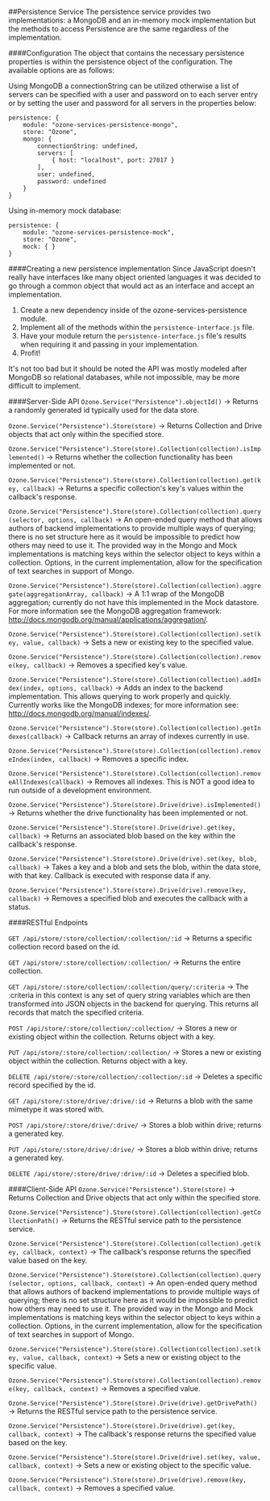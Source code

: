 ##Persistence Service
The persistence service provides two implementations: a MongoDB and an in-memory mock implementation but the methods to access Persistence are the same regardless of the implementation.

####Configuration
The object that contains the necessary persistence properties is within the persistence object of the configuration. The available options are as follows:

Using MongoDB a connectionString can be utilized otherwise a list of servers can be specified with a user and password on to each server entry or by setting the user and password for all servers in the properties below:
```
persistence: {
    module: "ozone-services-persistence-mongo",
    store: "Ozone",
    mongo: {
        connectionString: undefined,
        servers: [
            { host: "localhost", port: 27017 }
        ],
        user: undefined,
        password: undefined
    }
}
```

Using in-memory mock database:
```
persistence: {
    module: "ozone-services-persistence-mock",
    store: "Ozone",
    mock: { }
}
```

####Creating a new persistence implementation
Since JavaScript doesn't really have interfaces like many object oriented languages it was decided to go through a common object that would act as an interface and accept an implementation.

1. Create a new dependency inside of the ozone-services-persistence module.
2. Implement all of the methods within the ```persistence-interface.js``` file.
3. Have your module return the ```persistence-interface.js``` file's results when requiring it and passing in your implementation.
4. Profit!

It's not too bad but it should be noted the API was mostly modeled after MongoDB so relational databases, while not impossible, may be more difficult to implement.

####Server-Side API
```Ozone.Service("Persistence").objectId()``` -> Returns a randomly generated id typically used for the data store.

```Ozone.Service("Persistence").Store(store)``` -> Returns Collection and Drive objects that act only within the specified store.

```Ozone.Service("Persistence").Store(store).Collection(collection).isImplemented()``` -> Returns whether the collection functionality has been implemented or not.

```Ozone.Service("Persistence").Store(store).Collection(collection).get(key, callback)``` -> Returns a specific collection's key's values within the callback's response.

```Ozone.Service("Persistence").Store(store).Collection(collection).query(selector, options, callback)``` -> An open-ended query method that allows authors of backend implementations to provide multiple ways of querying; there is no set structure here as it would be impossible to predict how others may need to use it. The provided way in the Mongo and Mock implementations is matching keys within the selector object to keys within a collection. Options, in the current implementation, allow for the specification of text searches in support of Mongo.

```Ozone.Service("Persistence").Store(store).Collection(collection).aggregate(aggregationArray, callback)``` -> A 1:1 wrap of the MongoDB aggregation; currently do not have this implemented in the Mock datastore. For more information see the MongoDB aggregation framework: http://docs.mongodb.org/manual/applications/aggregation/.

```Ozone.Service("Persistence").Store(store).Collection(collection).set(key, value, callback)``` -> Sets a new or existing key to the specified value.

```Ozone.Service("Persistence").Store(store).Collection(collection).remove(key, callback)``` -> Removes a specified key's value.

```Ozone.Service("Persistence").Store(store).Collection(collection).addIndex(index, options, callback)``` -> Adds an index to the backend implementation. This allows querying to work properly and quickly. Currently works like the MongoDB indexes; for more information see: http://docs.mongodb.org/manual/indexes/.

```Ozone.Service("Persistence").Store(store).Collection(collection).getIndexes(callback)``` -> Callback returns an array of indexes currently in use.

```Ozone.Service("Persistence").Store(store).Collection(collection).removeIndex(index, callback)``` -> Removes a specific index.

```Ozone.Service("Persistence").Store(store).Collection(collection).removeAllIndexes(callback)``` -> Removes all indexes. This is NOT a good idea to run outside of a development environment.

```Ozone.Service("Persistence").Store(store).Drive(drive).isImplemented()``` -> Returns whether the drive functionality has been implemented or not.

```Ozone.Service("Persistence").Store(store).Drive(drive).get(key, callback)``` -> Returns an associated blob based on the key within the callback's response.

```Ozone.Service("Persistence").Store(store).Drive(drive).set(key, blob, callback)``` -> Takes a key and a blob and sets the blob, within the data store, with that key. Callback is executed with response data if any.

```Ozone.Service("Persistence").Store(store).Drive(drive).remove(key, callback)``` -> Removes a specified blob and executes the callback with a status.

####RESTful Endpoints

```GET /api/store/:store/collection/:collection/:id``` -> Returns a specific collection record based on the id.

```GET /api/store/:store/collection/:collection/``` -> Returns the entire collection.

```GET /api/store/:store/collection/:collection/query/:criteria``` -> The :criteria in this context is any set of query string variables which are then transformed into JSON objects in the backend for querying. This returns all records that match the specified criteria.

```POST /api/store/:store/collection/:collection/``` -> Stores a new or existing object within the collection. Returns object with a key.

```PUT /api/store/:store/collection/:collection/``` -> Stores a new or existing object within the collection. Returns object with a key.

```DELETE /api/store/:store/collection/:collection/:id``` -> Deletes a specific record specified by the id.

```GET /api/store/:store/drive/:drive/:id``` -> Returns a blob with the same mimetype it was stored with.

```POST /api/store/:store/drive/:drive/``` -> Stores a blob within drive; returns a generated key.

```PUT /api/store/:store/drive/:drive/``` -> Stores a blob within drive; returns a generated key.

```DELETE /api/store/:store/drive/:drive/:id``` -> Deletes a specified blob.

####Client-Side API
```Ozone.Service("Persistence").Store(store)``` -> Returns Collection and Drive objects that act only within the specified store.

```Ozone.Service("Persistence").Store(store).Collection(collection).getCollectionPath()``` -> Returns the RESTful service path to the persistence service.

```Ozone.Service("Persistence").Store(store).Collection(collection).get(key, callback, context)``` -> The callback's response returns the specified value based on the key.

```Ozone.Service("Persistence").Store(store).Collection(collection).query(selector, options, callback, context)``` -> An open-ended query method that allows authors of backend implementations to provide multiple ways of querying; there is no set structure here as it would be impossible to predict how others may need to use it. The provided way in the Mongo and Mock implementations is matching keys within the selector object to keys within a collection. Options, in the current implementation, allow for the specification of text searches in support of Mongo.

```Ozone.Service("Persistence").Store(store).Collection(collection).set(key, value, callback, context)``` -> Sets a new or existing object to the specific value.

```Ozone.Service("Persistence").Store(store).Collection(collection).remove(key, callback, context)``` -> Removes a specified value.

```Ozone.Service("Persistence").Store(store).Drive(drive).getDrivePath()``` -> Returns the RESTful service path to the persistence service.

```Ozone.Service("Persistence").Store(store).Drive(drive).get(key, callback, context)``` -> The callback's response returns the specified value based on the key.

```Ozone.Service("Persistence").Store(store).Drive(drive).set(key, value, callback, context)``` -> Sets a new or existing object to the specific value.

```Ozone.Service("Persistence").Store(store).Drive(drive).remove(key, callback, context)``` -> Removes a specified value.
